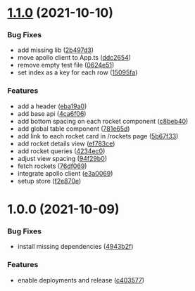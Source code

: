 # [1.1.0](https://github.com/flowck/spacex-ui-graphql-react/compare/v1.0.0...v1.1.0) (2021-10-10)


### Bug Fixes

* add missing lib ([2b497d3](https://github.com/flowck/spacex-ui-graphql-react/commit/2b497d358d23c1428fdebf30d1d304b68e07d722))
* move apollo client to App.ts ([ddc2654](https://github.com/flowck/spacex-ui-graphql-react/commit/ddc2654e2dca5f5e0104e6795a9d67b7fd25255d))
* remove empty test file ([0624e51](https://github.com/flowck/spacex-ui-graphql-react/commit/0624e51590a15cdaf8581ebe3b3fdff8dd8e0fea))
* set index as a key for each row ([15095fa](https://github.com/flowck/spacex-ui-graphql-react/commit/15095fa7211107e8ca61a44a0e8e110925ae5acc))


### Features

* add a header ([eba19a0](https://github.com/flowck/spacex-ui-graphql-react/commit/eba19a06a16e53ffe6a07aca7505b48faaba4d63))
* add base api ([4ca6f06](https://github.com/flowck/spacex-ui-graphql-react/commit/4ca6f06fa86954451485430819e8f6089bc72864))
* add bottom spacing on each rocket component ([c8beb40](https://github.com/flowck/spacex-ui-graphql-react/commit/c8beb40806037f29470d62ba7f19dbf6422cd607))
* add global table component ([781e65d](https://github.com/flowck/spacex-ui-graphql-react/commit/781e65d1713c5d1a988c66915e00f94ced43e606))
* add link to each rocket  card in /rockets page ([5b67f33](https://github.com/flowck/spacex-ui-graphql-react/commit/5b67f33df1e4f6300863f88ab0e9128d301e933f))
* add rocket details view ([ef783ce](https://github.com/flowck/spacex-ui-graphql-react/commit/ef783ce92e8bb5485dd15ee881f881ec0bea9642))
* add rocket queries ([4234ec0](https://github.com/flowck/spacex-ui-graphql-react/commit/4234ec0427f82e06cd3a4b2ef8f95e37bbfc3a46))
* adjust view spacing ([94f29b0](https://github.com/flowck/spacex-ui-graphql-react/commit/94f29b0a506a645d2161a2f169b818b41459491e))
* fetch rockets ([76df069](https://github.com/flowck/spacex-ui-graphql-react/commit/76df0696e0611425e5dac70dadb3231a791fe6e9))
* integrate apollo client ([e3a0069](https://github.com/flowck/spacex-ui-graphql-react/commit/e3a006937b66ba70453e80a228e2d179c282fbe1))
* setup store ([f2e870e](https://github.com/flowck/spacex-ui-graphql-react/commit/f2e870eeb9a31e75f114554ce052730a47b1075c))

# 1.0.0 (2021-10-09)


### Bug Fixes

* install missing dependencies ([4943b2f](https://github.com/flowck/spacex-ui-graphql-react/commit/4943b2f5324bf7cf6a643c65b311e7621d37d2b1))


### Features

* enable deployments and release ([c403577](https://github.com/flowck/spacex-ui-graphql-react/commit/c4035774b3c7a6a191eb1f69ae0fedab98ca67e0))
